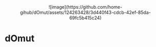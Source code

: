 <center>
	![image](https://github.com/home-gihub/dOmut/assets/124263428/3d440f43-cdcb-42ef-85da-69fc5b415c24)
</center>

# dOmut
